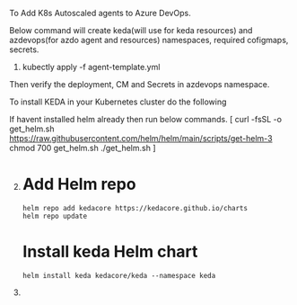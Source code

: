 To Add K8s Autoscaled agents to Azure DevOps.

Below command will create keda(will use for keda resources) and azdevops(for azdo agent and resources) namespaces, required cofigmaps, secrets. 

1. kubectly apply -f agent-template.yml

Then verify the deployment, CM and Secrets in azdevops namespace.


To install KEDA in your Kubernetes cluster do the following

If havent installed helm already then run below commands. 
[
curl -fsSL -o get_helm.sh https://raw.githubusercontent.com/helm/helm/main/scripts/get-helm-3
chmod 700 get_helm.sh
./get_helm.sh
]

2.  # Add Helm repo
        helm repo add kedacore https://kedacore.github.io/charts
        helm repo update

    # Install keda Helm chart
        helm install keda kedacore/keda --namespace keda

3. 